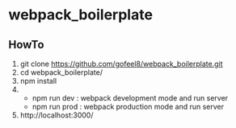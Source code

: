 # webpack_boilerplate

## HowTo
1. git clone https://github.com/gofeel8/webpack_boilerplate.git
2. cd webpack_boilerplate/
3. npm install
4.  
    - npm run dev   : webpack development mode and run server
    - npm run prod  : webpack production mode and run server
5. http://localhost:3000/